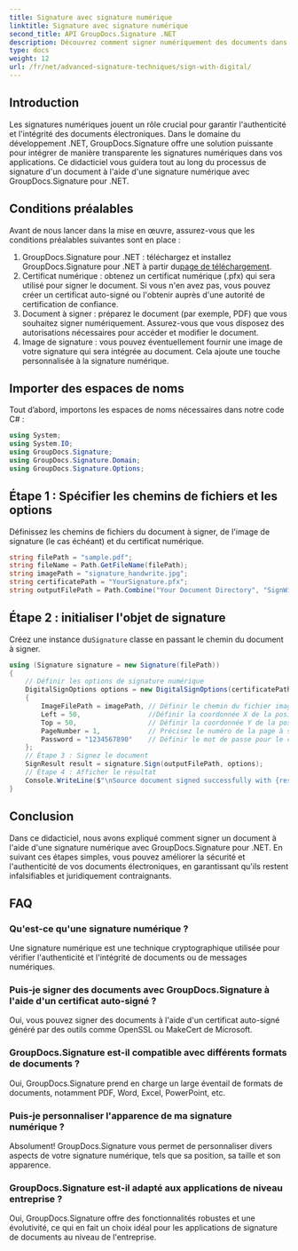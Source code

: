 ```yaml
---
title: Signature avec signature numérique
linktitle: Signature avec signature numérique
second_title: API GroupDocs.Signature .NET
description: Découvrez comment signer numériquement des documents dans .NET à l'aide de GroupDocs.Signature. Améliorez la sécurité et l’authenticité avec ce didacticiel complet.
type: docs
weight: 12
url: /fr/net/advanced-signature-techniques/sign-with-digital/
---
```

## Introduction
Les signatures numériques jouent un rôle crucial pour garantir l'authenticité et l'intégrité des documents électroniques. Dans le domaine du développement .NET, GroupDocs.Signature offre une solution puissante pour intégrer de manière transparente les signatures numériques dans vos applications. Ce didacticiel vous guidera tout au long du processus de signature d'un document à l'aide d'une signature numérique avec GroupDocs.Signature pour .NET.
## Conditions préalables
Avant de nous lancer dans la mise en œuvre, assurez-vous que les conditions préalables suivantes sont en place :
1.  GroupDocs.Signature pour .NET : téléchargez et installez GroupDocs.Signature pour .NET à partir du[page de téléchargement](https://releases.groupdocs.com/signature/net/).
2. Certificat numérique : obtenez un certificat numérique (.pfx) qui sera utilisé pour signer le document. Si vous n'en avez pas, vous pouvez créer un certificat auto-signé ou l'obtenir auprès d'une autorité de certification de confiance.
3. Document à signer : préparez le document (par exemple, PDF) que vous souhaitez signer numériquement. Assurez-vous que vous disposez des autorisations nécessaires pour accéder et modifier le document.
4. Image de signature : vous pouvez éventuellement fournir une image de votre signature qui sera intégrée au document. Cela ajoute une touche personnalisée à la signature numérique.

## Importer des espaces de noms
Tout d’abord, importons les espaces de noms nécessaires dans notre code C# :
```csharp
using System;
using System.IO;
using GroupDocs.Signature;
using GroupDocs.Signature.Domain;
using GroupDocs.Signature.Options;
```
## Étape 1 : Spécifier les chemins de fichiers et les options
Définissez les chemins de fichiers du document à signer, de l'image de signature (le cas échéant) et du certificat numérique.
```csharp
string filePath = "sample.pdf";
string fileName = Path.GetFileName(filePath);
string imagePath = "signature_handwrite.jpg";
string certificatePath = "YourSignature.pfx";
string outputFilePath = Path.Combine("Your Document Directory", "SignWithDigital", fileName);
```
## Étape 2 : initialiser l'objet de signature
 Créez une instance du`Signature` classe en passant le chemin du document à signer.
```csharp
using (Signature signature = new Signature(filePath))
{
    // Définir les options de signature numérique
    DigitalSignOptions options = new DigitalSignOptions(certificatePath)
    {
        ImageFilePath = imagePath, // Définir le chemin du fichier image (facultatif)
        Left = 50,                 //Définir la coordonnée X de la position de la signature
        Top = 50,                  // Définir la coordonnée Y de la position de la signature
        PageNumber = 1,            // Précisez le numéro de la page à signer
        Password = "1234567890"    // Définir le mot de passe pour le certificat (si nécessaire)
    };
    // Étape 3 : Signez le document
    SignResult result = signature.Sign(outputFilePath, options);
    // Étape 4 : Afficher le résultat
    Console.WriteLine($"\nSource document signed successfully with {result.Succeeded.Count} signature(s).\nFile saved at {outputFilePath}.");
}
```

## Conclusion
Dans ce didacticiel, nous avons expliqué comment signer un document à l'aide d'une signature numérique avec GroupDocs.Signature pour .NET. En suivant ces étapes simples, vous pouvez améliorer la sécurité et l'authenticité de vos documents électroniques, en garantissant qu'ils restent infalsifiables et juridiquement contraignants.
## FAQ
### Qu'est-ce qu'une signature numérique ?
Une signature numérique est une technique cryptographique utilisée pour vérifier l'authenticité et l'intégrité de documents ou de messages numériques.
### Puis-je signer des documents avec GroupDocs.Signature à l'aide d'un certificat auto-signé ?
Oui, vous pouvez signer des documents à l'aide d'un certificat auto-signé généré par des outils comme OpenSSL ou MakeCert de Microsoft.
### GroupDocs.Signature est-il compatible avec différents formats de documents ?
Oui, GroupDocs.Signature prend en charge un large éventail de formats de documents, notamment PDF, Word, Excel, PowerPoint, etc.
### Puis-je personnaliser l'apparence de ma signature numérique ?
Absolument! GroupDocs.Signature vous permet de personnaliser divers aspects de votre signature numérique, tels que sa position, sa taille et son apparence.
### GroupDocs.Signature est-il adapté aux applications de niveau entreprise ?
Oui, GroupDocs.Signature offre des fonctionnalités robustes et une évolutivité, ce qui en fait un choix idéal pour les applications de signature de documents au niveau de l'entreprise.